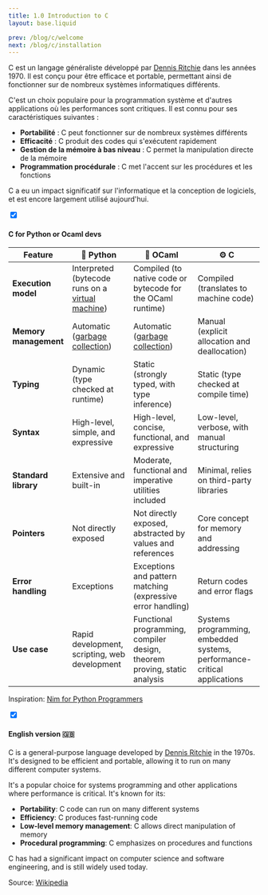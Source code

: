 ```yaml
---
title: 1.0 Introduction to C
layout: base.liquid

prev: /blog/c/welcome
next: /blog/c/installation
---
```


<!--

<section class="accordion">
    <input type="checkbox" checked>
    <h4>Lorem ipsum<i></i></h4>
<article>

</article>
</section>

-->

C est un langage généraliste développé par [Dennis Ritchie](https://en.wikipedia.org/wiki/Dennis_Ritchie) dans les années 1970. Il est conçu pour être efficace et portable, permettant ainsi de fonctionner sur de nombreux systèmes informatiques différents.

C'est un choix populaire pour la programmation système et d'autres applications où les performances sont critiques. Il est connu pour ses caractéristiques suivantes :

- **Portabilité** : C peut fonctionner sur de nombreux systèmes différents
- **Efficacité** : C produit des codes qui s'exécutent rapidement
- **Gestion de la mémoire à bas niveau** : C permet la manipulation directe de la mémoire
- **Programmation procédurale** : C met l'accent sur les procédures et les fonctions

C a eu un impact significatif sur l'informatique et la conception de logiciels, et est encore largement utilisé aujourd'hui.


<section class="accordion" optional>
    <input type="checkbox" checked>
    <h4>C for Python or Ocaml devs<i></i></h4>
<article>

| Feature | 🐍 Python | 🐫 OCaml | ⚙️ C |
|---|---|---|---|
| **Execution model** | Interpreted (bytecode runs on a [virtual machine](/blog/lexicon/vm)) | Compiled (to native code or bytecode for the OCaml runtime) | Compiled (translates to machine code) |
| **Memory management** | Automatic ([garbage collection](/blog/lexicon/gc)) | Automatic ([garbage collection](/blog/lexicon/gc)) | Manual (explicit allocation and deallocation) |
| **Typing** | Dynamic (type checked at runtime) | Static (strongly typed, with type inference) | Static (type checked at compile time) |
| **Syntax** | High-level, simple, and expressive | High-level, concise, functional, and expressive | Low-level, verbose, with manual structuring |
| **Standard library** | Extensive and built-in | Moderate, functional and imperative utilities included | Minimal, relies on third-party libraries |
| **Pointers** | Not directly exposed | Not directly exposed, abstracted by values and references | Core concept for memory and addressing |
| **Error handling** | Exceptions | Exceptions and pattern matching (expressive error handling) | Return codes and error flags |
| **Use case** | Rapid development, scripting, web development | Functional programming, compiler design, theorem proving, static analysis | Systems programming, embedded systems, performance-critical applications | 

Inspiration: [Nim for Python Programmers](https://github.com/nim-lang/Nim/wiki/Nim-for-Python-Programmers)   
</article>
</section>


<section class="accordion">
    <input type="checkbox" checked>
    <h4>English version 🇬🇧<i></i></h4>
<article>

C is a general-purpose language developed by [Dennis Ritchie](https://en.wikipedia.org/wiki/Dennis_Ritchie) in the 1970s. It's designed to be efficient and portable, allowing it to run on many different computer systems.

It's a popular choice for systems programming and other applications where performance is critical. It's known for its:

- **Portability**: C code can run on many different systems
- **Efficiency**: C produces fast-running code
- **Low-level memory management**: C allows direct manipulation of memory
- **Procedural programming**: C emphasizes on procedures and functions

C has had a significant impact on computer science and software engineering, and is still widely used today.
</article>
</section>


Source: [Wikipedia](https://en.wikipedia.org/wiki/C_(programming_language))

<!--
## Roadmap

1. Introduction
    - History
    - Paradigm
    - Usage

2. Getting started
    - Installation / Environnement
    - Appearance (Hello World, with deep analysis)

3. Syntax
    - Main
    - Comments
    - Variables
        - Each instruction have a ; at the end
    - Data Types (different writing styles)
        - int
        - float (double!!)
        - char
        - Talk about strings
        - struct
        - enum
        - a word about conversions
    - Operators
    - Functions
        - Return type / keyword (void!!)
        - Parameters
        - a word about recursivity
        - (return and params are copies!!)
    - Control flow
        - if
        - while
        - for
        - do...while
        - switch
        - break/continue (banned!!)

4. Macros
    - Principe
    - #define
    - #include

5. Display
    - stdio
    - Inputs using scanf

6. Arrays
    - Definition
    - Limits
    - Usage
    - Usage with `for`
    - Multi-dimensional

7. Pointers
    - Definition
    - Principe
    - Operators (&, *)
    - Usage as parameters
    - Usage for custom arrays
    - stdlib
    - string

8. Memory Management
    - Introduction to memory management
    - Dynamic memory allocation (malloc, free)
    - Common pitfalls and best practices

9. Usage of main args
    - Little example

10. File system
    - fs
-->
